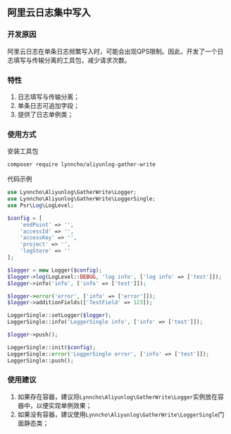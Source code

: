 ## 阿里云日志集中写入

### 开发原因

阿里云日志在单条日志频繁写入时，可能会出现QPS限制。因此，开发了一个日志填写与传输分离的工具包，减少请求次数。

### 特性

1. 日志填写与传输分离；
2. 单条日志可追加字段；
3. 提供了日志单例类；

### 使用方式

安装工具包

```bash
composer require lynncho/aliyunlog-gather-write
```

代码示例

```php
use Lynncho\Aliyunlog\GatherWrite\Logger;
use Lynncho\Aliyunlog\GatherWrite\LoggerSingle;
use Psr\Log\LogLevel;

$config = [
    'endPoint' => '',
    'accessId' => '',
    'accessKey' => '',
    'project' => '',
    'logStore' => ''
];

$logger = new Logger($config);
$logger->log(LogLevel::DEBUG, 'log info', ['log info' => ['test']]);
$logger->info('info', ['info' => ['test']]);

$logger->error('error', ['info' => ['error']]);
$logger->additionFields(['TestField' => 123]);

LoggerSingle::setLogger($logger);
LoggerSingle::info('LoggerSingle info', ['info' => ['test']]);

$logger->push();

LoggerSingle::init($config);
LoggerSingle::error('LoggerSingle error', ['info' => ['test']]);
LoggerSingle::push();
```

### 使用建议

1. 如果存在容器，建议将`Lynncho\Aliyunlog\GatherWrite\Logger`实例放在容器中，以便实现单例效果；
2. 如果没有容器，建议使用`Lynncho\Aliyunlog\GatherWrite\LoggerSingle`门面静态类；